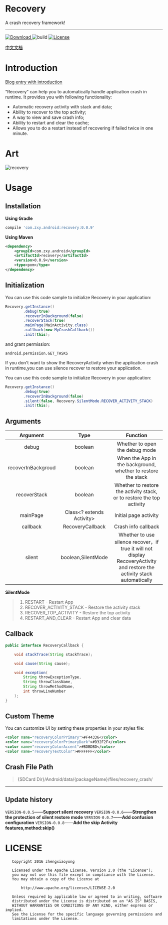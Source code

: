 # **Recovery**
A crash recovery framework!

----

[ ![Download](https://api.bintray.com/packages/sunzxyong/maven/Recovery/images/download.svg) ](https://bintray.com/sunzxyong/maven/Recovery/_latestVersion) ![build](https://img.shields.io/badge/build-passing-blue.svg) [![License](https://img.shields.io/hexpm/l/plug.svg)](https://github.com/Sunzxyong/Recovery/blob/master/LICENSE)

[中文文档](https://github.com/Sunzxyong/Recovery/blob/master/README-Chinese.md)

# **Introduction**

[Blog entry with introduction](http://zhengxiaoyong.me/2016/09/05/Android%E8%BF%90%E8%A1%8C%E6%97%B6Crash%E8%87%AA%E5%8A%A8%E6%81%A2%E5%A4%8D%E6%A1%86%E6%9E%B6-Recovery)

“Recovery” can help you to automatically handle application crash in runtime. It provides you with following functionality:

* Automatic recovery activity with stack and data;
* Ability to recover to the top activity;
* A way to view and save crash info;
* Ability to restart and clear the cache;
* Allows you to do a restart instead of recovering if failed twice in one minute.

# **Art**
![recovery](http://7xswxf.com2.z0.glb.qiniucdn.com/blog/Recovery_main.png)

# **Usage**
## **Installation**
**Using Gradle**

```gradle
compile 'com.zxy.android:recovery:0.0.9'
```

**Using Maven**

```xml
<dependency>
  	<groupId>com.zxy.android</groupId>
  	<artifactId>recovery</artifactId>
  	<version>0.0.9</version>
  	<type>pom</type>
</dependency>
```

## **Initialization**
You can use this code sample to initialize Recovery in your application:

```java
Recovery.getInstance()
        .debug(true)
        .recoverInBackground(false)
        .recoverStack(true)
        .mainPage(MainActivity.class)
        .callback(new MyCrashCallback())
        .init(this);
```
and grant permission:

```
android.permission.GET_TASKS
```

If you don't want to show the RecoveryActivity when the application crash in runtime,you can use silence recover to restore your application.

You can use this code sample to initialize Recovery in your application:

```java
Recovery.getInstance()
        .debug(true)
        .recoverInBackground(false)
        .silent(false, Recovery.SilentMode.RECOVER_ACTIVITY_STACK)
        .init(this);
```

## **Arguments**

| Argument | Type | Function |
| :-: | :-: | :-: |
| debug | boolean | Whether to open the debug mode |
| recoverInBackgroud | boolean | When the App in the background, whether to restore the stack  |
| recoverStack | boolean | Whether to restore the activity stack, or to restore the top activity |
| mainPage | Class<? extends Activity> | Initial page activity |
| callback | RecoveryCallback | Crash info callback |
| silent | boolean,SilentMode | Whether to use silence recover，if true it will not display RecoveryActivity and restore the activity stack automatically |

**SilentMode**
> 1. RESTART - Restart App
> 2. RECOVER_ACTIVITY_STACK - Restore the activity stack
> 3. RECOVER_TOP_ACTIVITY - Restore the top activity
> 4. RESTART_AND_CLEAR - Restart App and clear data

## **Callback**

```java
public interface RecoveryCallback {

    void stackTrace(String stackTrace);

    void cause(String cause);

    void exception(
    	String throwExceptionType,
    	String throwClassName,
    	String throwMethodName,
    	int throwLineNumber
    );
}
```

## **Custom Theme**

You can customize UI by setting these properties in your styles file:

```xml
<color name="recoveryColorPrimary">#F44336</color>
<color name="recoveryColorPrimaryDark">#D32F2F</color>
<color name="recoveryColorAccent">#BDBDBD</color>
<color name="recoveryTextColor">#FFFFFF</color>
```

## **Crash File Path**
> {SDCard Dir}/Android/data/{packageName}/files/recovery_crash/

----
## **Update history**
`VERSION-0.0.5`——**Support silent recovery**
`VERSION-0.0.6`——**Strengthen the protection of silent restore mode**
`VERSION-0.0.7`——**Add confusion configuration**
`VERSION-0.0.8`——**Add the skip Activity features,method:skip()**

# **LICENSE**

```
   Copyright 2016 zhengxiaoyong

   Licensed under the Apache License, Version 2.0 (the "License");
   you may not use this file except in compliance with the License.
   You may obtain a copy of the License at

       http://www.apache.org/licenses/LICENSE-2.0

   Unless required by applicable law or agreed to in writing, software
   distributed under the License is distributed on an "AS IS" BASIS,
   WITHOUT WARRANTIES OR CONDITIONS OF ANY KIND, either express or implied.
   See the License for the specific language governing permissions and
   limitations under the License.
```

